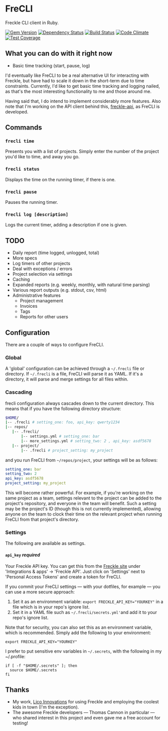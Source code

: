 # FreCLI
Freckle CLI client in Ruby.

[![Gem Version](https://badge.fury.io/rb/frecli.svg)](https://badge.fury.io/rb/frecli)
[![Dependency Status](https://gemnasium.com/shkm/frecli.svg)](https://gemnasium.com/shkm/frecli)
[![Build Status](https://travis-ci.org/shkm/frecli.svg)](https://travis-ci.org/shkm/frecli)
[![Code Climate](https://codeclimate.com/github/shkm/frecli/badges/gpa.svg)](https://codeclimate.com/github/shkm/frecli)
[![Test Coverage](https://codeclimate.com/github/shkm/frecli/badges/coverage.svg)](https://codeclimate.com/github/shkm/frecli/coverage)

## What you can do with it right now

- Basic time tracking (start, pause, log)

I'd eventually like FreCLI to be a real alternative UI for interacting with Freckle, but have had to scale it down in the short-term due to time constraints. Currently, I'd like to get basic time tracking and logging nailed, as that's the most interesting functionality to me and those around me.

Having said that, I do intend to implement considerably more features. Also note that I'm working on the API client behind this, [freckle-api](https://github.com/shkm/freckle-api), as FreCLI is developed.


## Commands

### `frecli time`

Presents you with a list of projects. Simply enter the number of the project you'd like to time, and away you go.

### `frecli status`

Displays the time on the running timer, if there is one.

### `frecli pause`

Pauses the running timer.

### `frecli log [description]`

Logs the current timer, adding a description if one is given.


## TODO

- Daily report (time logged, unlogged, total)
- More specs
- Log timers of other projects
- Deal with exceptions / errors
- Project selection via settings
- Caching
- Expanded reports (e.g. weekly, monthly, with natural time parsing)
- Various report outputs (e.g. stdout, csv, html)
- Administrative features
  - Project management
  - Invoices
  - Tags
  - Reports for other users

## Configuration

There are a couple of ways to configure FreCLI.

### Global

A 'global' configuration can be achieved through a `~/.frecli` file or directory. If `~/.frecli` is a file, FreCLI will parse it as YAML. If it's a directory, it will parse and merge settings for all files within.

### Cascading

frecli configuration always cascades down to the current directory. This means that if you have the following directory structure:

```bash
$HOME/
|-- .frecli # setting_one: foo, api_key: qwerty1234
|-- repos/
   |-- .frecli/
       |-- settings.yml # setting_one: bar
       |-- more_settings.yml # setting_two: 2 , api_key: asdf5678
   |-- project/
       |-- .frecli # project_setting: my_project

```

and you run FreCLI from `~/repos/project`, your settings will be as follows:

```yml
setting_one: bar
setting_two: 2
api_key: asdf5678
project_setting: my_project
```

This will become rather powerful. For example, if you're working on the same project as a team, settings relevant to the project can be added to the project's repository, and everyone in the team will benefit. Such a setting may be the project's ID (though this is not currently implemented), allowing anyone on the team to clock their time on the relevant project when running FreCLI from that project's directory.

### Settings

The following are available as settings.


#### `api_key` *required*
Your Freckle API key. You can get this from the [Freckle site](https://letsfreckle.com) under 'Integrations & apps' -> 'Freckle API'. Just click on 'Settings' next to 'Personal Access Tokens' and create a token for FreCLI.

If you commit your FreCLI settings — with your dotfiles, for example — you can use a more secure approach:

1. Set it as an environment variable: `export FRECKLE_API_KEY="YOURKEY"` in a file which is in your repo's ignore list.
2. Set it in a YAML file such as `~/.frecli/secrets.yml'`and add it to your repo's ignore list.

Note that for security, you can also set this as an environment variable, which is recommended. Simply add the following to your environment:

```
export FRECKLE_API_KEY="YOURKEY"
```

I prefer to put sensitive env variables in `~/.secrets`, with the following in my ~/.profile:
```
if [ -f "$HOME/.secrets" ]; then
  source $HOME/.secrets
fi

```

## Thanks
- My work, [Lico Innovations](http://lico.nl/) for using Freckle and employing the coolest kids in town (I'm the exception).
- The awesome Freckle developers — Thomas Cannon in particular — who shared interest in this project and even gave me a free account for testing!
